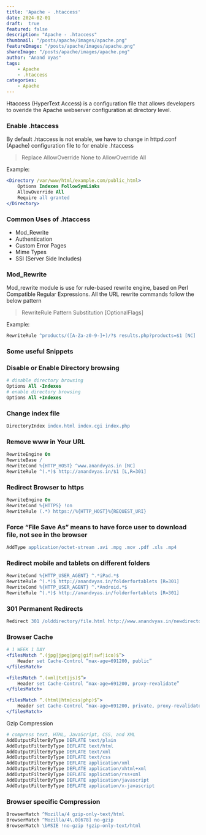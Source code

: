 ```yaml
---
title: 'Apache - .htaccess'
date: 2024-02-01
draft:  true   
featured: false  
description: "Apache - .htaccess"
thumbnail: "/posts/apache/images/apache.png"
featureImage: "/posts/apache/images/apache.png" 
shareImage: "/posts/apache/images/apache.png"
author: "Anand Vyas"
tags:
    - Apache
    - .htaccess
categories:     
    - Apache
---
```


Htaccess (HyperText Access) is a configuration file that allows developers to overide the Apache webserver configuration at directory level.

### Enable .htaccess
By default .htaccess is not enable, we have to change in httpd.conf (Apache) configuration file to for enable .htaccess

> Replace AllowOverride None to AllowOverride All

Example:
```apache
<Directory /var/www/html/example.com/public_html>
    Options Indexes FollowSymLinks
    AllowOverride All
    Require all granted
</Directory>
```

### Common Uses of .htaccess
- Mod_Rewrite
- Authentication
- Custom Error Pages
- Mime Types
- SSI (Server Side Includes)

### Mod_Rewrite
Mod_rewrite module is use for rule-based rewrite engine, based on Perl Compatible Regular Expressions. All the URL rewrite commands follow the below pattern

> RewriteRule Pattern Substitution [OptionalFlags]

Example:
```apache
RewriteRule ^products/([A-Za-z0-9-]+)/?$ results.php?products=$1 [NC]
```

### Some useful Snippets
### Disable or Enable Directory browsing
```apache 
# disable directory browsing
Options All -Indexes
# enable directory browsing
Options All +Indexes
```

### Change index file
```apache
DirectoryIndex index.html index.cgi index.php
```

### Remove www in Your URL
```apache
RewriteEngine On
RewriteBase /
RewriteCond %{HTTP_HOST} ^www.anandvyas.in [NC]
RewriteRule ^(.*)$ http://anandvyas.in/$1 [L,R=301]
```

### Redirect Browser to https
```apache
RewriteEngine On
RewriteCond %{HTTPS} !on
RewriteRule (.*) https://%{HTTP_HOST}%{REQUEST_URI}
```

### Force “File Save As” means to have force user to download file, not see in the browser
```apache
AddType application/octet-stream .avi .mpg .mov .pdf .xls .mp4
```

### Redirect mobile and tablets on different folders
```apache
RewriteCond %{HTTP_USER_AGENT} ^.*iPad.*$
RewriteRule ^(.*)$ http://anandvyas.in/folderfortablets [R=301]
RewriteCond %{HTTP_USER_AGENT} ^.*Android.*$
RewriteRule ^(.*)$ http://anandvyas.in/folderfortablets [R=301]
```

### 301 Permanent Redirects
```apache
Redirect 301 /olddirectory/file.html http://www.anandvyas.in/newdirectory/file.html
```

### Browser Cache
```apache
# 1 WEEK 1 DAY
<filesMatch “.(jpg|jpeg|png|gif|swf|ico)$”>
    Header set Cache-Control “max-age=691200, public”
</filesMatch>

<filesMatch “.(xml|txt|js)$”>
    Header set Cache-Control “max-age=691200, proxy-revalidate”
</filesMatch>

<filesMatch “.(html|htm|css|php)$”>
    Header set Cache-Control “max-age=691200, private, proxy-revalidate”
</filesMatch>
```

Gzip Compression
```apache
# compress text, HTML, JavaScript, CSS, and XML
AddOutputFilterByType DEFLATE text/plain
AddOutputFilterByType DEFLATE text/html
AddOutputFilterByType DEFLATE text/xml
AddOutputFilterByType DEFLATE text/css
AddOutputFilterByType DEFLATE application/xml
AddOutputFilterByType DEFLATE application/xhtml+xml
AddOutputFilterByType DEFLATE application/rss+xml
AddOutputFilterByType DEFLATE application/javascript
AddOutputFilterByType DEFLATE application/x-javascript
```

### Browser specific Compression
```apache
BrowserMatch ^Mozilla/4 gzip-only-text/html
BrowserMatch ^Mozilla/4\.0[678] no-gzip
BrowserMatch \bMSIE !no-gzip !gzip-only-text/html
```
